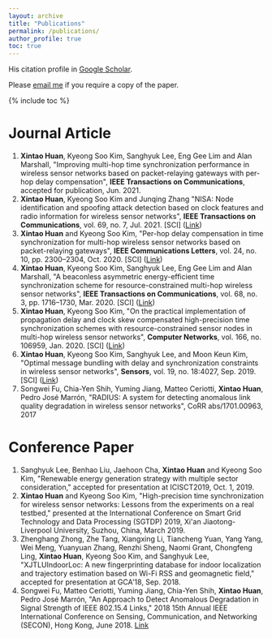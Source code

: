 ```yaml
---
layout: archive
title: "Publications"
permalink: /publications/
author_profile: true
toc: true
---
```

His citation profile in [Google Scholar](https://scholar.google.co.uk/citations?user=3Fmo-eUAAAAJ&hl=en&oi=ao).

Please [email me](mailto:xintao.huan@liverpool.ac.uk) if you require a copy of the paper.

{% include toc %}

# Journal Article

1. **Xintao Huan**, Kyeong Soo Kim, Sanghyuk Lee, Eng Gee Lim and Alan Marshall, "Improving multi-hop time synchronization performance in wireless sensor networks based on packet-relaying gateways with per-hop delay compensation", **IEEE Transactions on Communications**, accepted for publication, Jun. 2021.
1. **Xintao Huan**, Kyeong Soo Kim and Junqing Zhang "NISA: Node identification and spoofing attack detection based on clock features and radio information for wireless sensor networks", **IEEE Transactions on Communications**, vol. 69, no. 7, Jul. 2021. [SCI] ([Link](https://ieeexplore.ieee.org/document/9398669))
1. **Xintao Huan** and Kyeong Soo Kim, "Per-hop delay compensation in time synchronization for multi-hop wireless sensor networks based on packet-relaying gateways", **IEEE Communications Letters**, vol. 24, no. 10, pp. 2300–2304, Oct. 2020. [SCI] ([Link](https://ieeexplore.ieee.org/document/9117097))
1. **Xintao Huan**, Kyeong Soo Kim, Sanghyuk Lee, Eng Gee Lim and Alan Marshall, "A beaconless asymmetric energy-efficient time synchronization scheme for resource-constrained multi-hop wireless sensor networks", **IEEE Transactions on Communications**, vol. 68, no. 3, pp. 1716–1730, Mar. 2020. [SCI] ([Link](http://ieeexplore.ieee.org/stamp/stamp.jsp?tp=&arnumber=8935413&isnumber=5497975))
1. **Xintao Huan**, Kyeong Soo Kim, "On the practical implementation of propagation delay and clock skew compensated high-precision time synchronization schemes with resource-constrained sensor nodes in multi-hop wireless sensor networks", **Computer Networks**, vol. 166, no. 106959, Jan. 2020. [SCI] ([Link](https://doi.org/10.1016/j.comnet.2019.106959))
1. **Xintao Huan**, Kyeong Soo Kim, Sanghyuk Lee, and Moon Keun Kim, "Optimal message bundling with delay and synchronization constraints in wireless sensor networks", **Sensors**, vol. 19, no. 18:4027, Sep. 2019. [SCI] ([Link](https://www.mdpi.com/1424-8220/19/18/4027))
1. Songwei Fu, Chia-Yen Shih, Yuming Jiang, Matteo Ceriotti, **Xintao Huan**, Pedro José Marrón, "RADIUS: A system for detecting anomalous link quality degradation in wireless sensor networks", CoRR abs/1701.00963, 2017

# Conference Paper
1. Sanghyuk Lee, Benhao Liu, Jaehoon Cha, **Xintao Huan** and Kyeong Soo Kim, "Renewable energy generation strategy with multiple sector consideration," accepted for presentation at ICISCT2019, Oct. 1, 2019.
1. **Xintao Huan** and Kyeong Soo Kim, "High-precision time synchronization for wireless sensor networks: Lessons from the experiments on a real testbed," presented at the International Conference on Smart Grid Technology and Data Processing (SGTDP) 2019, Xi'an Jiaotong-Liverpool University, Suzhou, China, March 2019.
1. Zhenghang Zhong, Zhe Tang, Xiangxing Li, Tiancheng Yuan, Yang Yang, Wei Meng, Yuanyuan Zhang, Renzhi Sheng, Naomi Grant, Chongfeng Ling, **Xintao Huan**, Kyeong Soo Kim, and Sanghyuk Lee, "XJTLUIndoorLoc: A new fingerprinting database for indoor localization and trajectory estimation based on Wi-Fi RSS and geomagnetic field," accepted for presentation at GCA'18, Sep. 2018.
1. Songwei Fu, Matteo Ceriotti, Yuming Jiang, Chia-Yen Shih, **Xintao Huan**, Pedro José Marrón, "An Approach to Detect Anomalous Degradation in Signal Strength of IEEE 802.15.4 Links," 2018 15th Annual IEEE International Conference on Sensing, Communication, and Networking (SECON), Hong Kong, June 2018. [Link](http://ieeexplore.ieee.org/stamp/stamp.jsp?tp=&arnumber=8397126&isnumber=8397083)
